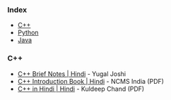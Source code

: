 ### Index

* [C++](#cpp)
* [Python](#python)
* [Java](#java)


### <a id="cpp"></a>C++

* [C++ Brief Notes \| Hindi](https://ehindistudy.com/2020/12/01/cpp-notes-in-hindi/) - Yugal Joshi
* [C++ Introduction Book \| Hindi](https://ncsmindia.com/wp-content/uploads/2012/04/c++-hindi.pdf) - NCMS India (PDF)
* [C++ in Hindi \| Hindi](https://www.bccfalna.com/IOC-AllEBooks/CPPinHindi.pdf) - Kuldeep Chand (PDF)




